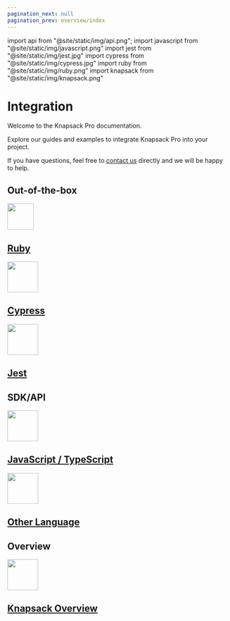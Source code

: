 ```yaml
---
pagination_next: null
pagination_prev: overview/index
---
```


import api from "@site/static/img/api.png";
import javascript from "@site/static/img/javascript.png"
import jest from "@site/static/img/jest.jpg"
import cypress from "@site/static/img/cypress.jpg"
import ruby from "@site/static/img/ruby.png"
import knapsack from "@site/static/img/knapsack.png"

# Integration

Welcome to the Knapsack Pro documentation.

Explore our guides and examples to integrate Knapsack Pro into your project.

If you have questions, feel free to [contact us](https://knapsackpro.com/contact) directly and we will be happy to help.

## Out-of-the-box

<div className="grid">
<a href="/knapsack_pro-ruby/guide/" className="cell">
<div className="cell__image cell__image--ruby"><img width="60" height="60" src={ruby}></img></div>
<h2 className="cell__title">Ruby</h2>
</a>

<a href="/cypress/guide/" className="cell">
<div className="cell__image"><img width="70" height="70" src={cypress}></img></div>
<h2 className="cell__title">Cypress</h2>
</a>

<a href="/jest/guide/" className="cell">
<div className="cell__image"><img width="70" height="70" src={jest}></img></div>
<h2 className="cell__title">Jest</h2>
</a>
</div>

## SDK/API

<div className="grid">
<a href="https://docs.knapsackpro.com/2020/how-to-build-native-integration-with-knapsack-pro-api-to-run-tests-in-parallel-for-any-test-runner-testing-framework" target="_blank" rel="noopener noreferrer" className="cell">
<div className="cell__image"><img width="70" height="70" src={javascript}></img></div>
<h2 className="cell__title">JavaScript / TypeScript</h2>
</a>

<a href="https://docs.knapsackpro.com/2021/how-to-build-knapsack-pro-api-client-from-scratch-in-any-programming-language" target="_blank" rel="noopener noreferrer" className="cell">
<div className="cell__image"><img width="70" height="70" src={api}></img></div>
<h2 className="cell__title">Other Language</h2>
</a>
</div>

## Overview

<div className="grid">
<a href="/overview/" className="cell">
<div className="cell__image cell__image--ruby"><img width="70" height="70" src={knapsack}></img></div>
<h2 className="cell__title">Knapsack Overview</h2>
</a>
</div>
